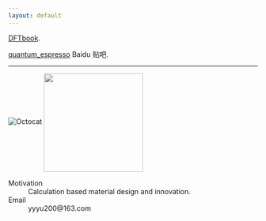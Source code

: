 ```yaml
---
layout: default
---
```


[DFTbook](./DFTbook/).

[quantum_espresso](http://tieba.baidu.com/f?kw=quantum_espresso) Baidu 贴吧.

* * *

![Octocat](https://assets-cdn.github.com/images/icons/emoji/octocat.png)
<img src="https://tb2.bdstatic.com/tb/static-common/img/search_logo_big_v1_8d039f9.png" width="200" hegiht="100" align=center >

<dl>
<dt>Motivation</dt>
<dd>Calculation based material design and innovation.</dd>
<dt>Email</dt>
<dd>yyyu200@163.com</dd>
</dl>

